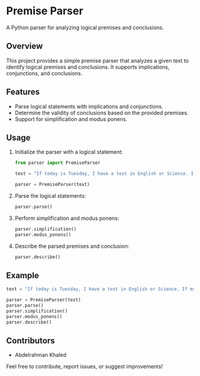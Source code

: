 # Premise Parser

A Python parser for analyzing logical premises and conclusions.

## Overview

This project provides a simple premise parser that analyzes a given text to identify logical premises and conclusions. It supports implications, conjunctions, and conclusions.

## Features

- Parse logical statements with implications and conjunctions.
- Determine the validity of conclusions based on the provided premises.
- Support for simplification and modus ponens.

## Usage

1. Initialize the parser with a logical statement:
   ```python
   from parser import PremiseParser

   text = "If today is Tuesday, I have a test in English or Science. If my English Professor is absent, then I will not have a test in English. Today is Tuesday and my English Professor is absent. Therefore, I have a test in Science."

   parser = PremiseParser(text)
   ```
2. Parse the logical statements:
   ```python
   parser.parse()
   ```   
3. Perform simplification and modus ponens:
   ```python
   parser.simplification()
   parser.modus_ponens()
   ```   
4. Describe the parsed premises and conclusion:
   ```python
   parser.describe()
   ```

## Example
   ```python
   text = "If today is Tuesday, I have a test in English or Science. If my English Professor is absent, then I will not have a test in English. Today is Tuesday and my English Professor is absent. Therefore, I have a test in Science."
   
   parser = PremiseParser(text)
   parser.parse()
   parser.simplification()
   parser.modus_ponens()
   parser.describe()
   ```

## Contributors
- Abdelrahman Khaled

Feel free to contribute, report issues, or suggest improvements!